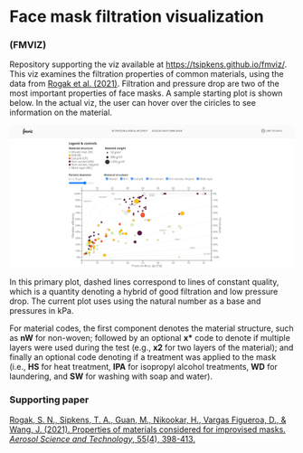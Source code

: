 
# Face mask filtration visualization 

### (FMVIZ)

Repository supporting the viz available at https://tsipkens.github.io/fmviz/. This viz examines the filtration properties of common materials, using the data from [Rogak et al. (2021)][rogakfm]. Filtration and pressure drop are two of the most important properties of face masks. A sample starting plot is shown below. In the actual viz, the user can hover over the ciricles to see information on the material. 

[![sampleimg](imgs/00_sample_plot.png)](https://tsipkens.github.io/fmviz/)

In this primary plot, dashed lines correspond to lines of constant quality, which is a quantity denoting a hybrid of good filtration and low pressure drop. The current plot uses using the natural number as a base and pressures in kPa. 

For material codes, the first component denotes the material structure, such as **nW** for non-woven; followed by an optional **x\*** code to denote if multiple layers were used during the test (e.g., **x2** for two layers of the material); and finally an optional code denoting if a treatment was applied to the mask (i.e., **HS** for heat treatment, **IPA** for isopropyl alcohol treatments, **WD** for laundering, and **SW** for washing with soap and water).

### Supporting paper

[Rogak, S. N., Sipkens, T. A., Guan, M., Nikookar, H., Vargas Figueroa, D., & Wang, J. (2021). Properties of materials considered for improvised masks. *Aerosol Science and Technology*, 55(4), 398-413.][rogakfm]

[rogakfm]: https://doi.org/10.1080/02786826.2020.1855321
